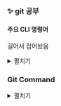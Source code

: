 ### ✨ git 공부

#### 주요 CLI 명령어

길어서 접어놨음

<details>
<summary> 펼치기 </summary>
<!--  -->
  
<br/>
  
**1. 현재 작업중인 폴더 확인**

`pwd` : print working directory

            현재 작업중인 폴더의 절대경로가 출력

**2. 폴더 생성**

`mkdir` : Make Directory

`mkdir {디렉토리 이름}`

- `mkdir Frontend`: 현재 폴더에 `Frontend`폴더를 생성

**3. 디렉토리 이동**

`cd` : change Directory

`cd {디렉토리 경로}`

- `cd .` - 현재 디렉토리 (생략 가능)
- `cd ..` - 상위 경로로 한 단계 이동
- `cd ../..` - 상위 경로로 두 단계 이동
- `cd ~/Desktop` - 데스크탑 디렉토리로 바로 이동

**4. 디렉토리 및 파일 목록 출력**

`ls` : List Segments

`ls {디렉토리 경로}{옵션}`

- `ls ~/Frontend/assets` : `Frontend/assets` 폴더의 하위 폴더 목록을 출력
- `ls -l ~/Frontend/assets` : 폴더 목록을 출력할 때 사용 권한, 소유자, 그룹, 크기, 날짜 등 상세 정보를 함께 표시
- `ls -a ~/Frontend/assets` : 폴더 목록을 출력할 때 숨겨진 항목을 포함하여 모든 내용을 출력
- `ls -al ~/Frontend/assets` : 폴더 목록을 출력할 때 숨겨진 항목을 포함하여 사용 권한, 소유자, 그룹, 크기, 날짜 등 상세 정보를 함께 표시

**5. 파일 생성**

`touch` : 빈 파일을 생성할 경우

`echo` : 간단한 내용이 들어있는 파일을 생성할 경우

- `$ touch index.html`: 내용이 없는 빈 `index.html`파일 생성
- `$ echo 'let me = "Frontend Developer"' > js/index.js`

       js 폴더안에  `let me = "Frontend Developer"` 라는 코드가 삽입된  `index.js`파일 생성

**6. 파일 내용 확인하기**

`cat` : Concatenate

- `cat js/index.js` : `index.js`파일의 내용을 화면에 출력
- `cat index.js app.js` : `index.js`파일의 내용으로 `app.js`파일 내용 덮어쓰기

**7. 파일/(비어있지 않은)디렉토리 삭제**

`rm` : Remove

`rm {제거할 파일/디렉토리 이름}`

- `rm index.html` : `index.html`파일 삭제
- `rm -r js` : js폴더 내부 하위 디렉토리까지 모두 삭제
- `$ rm -rf assets` : `assets`폴더 안의 하위 디렉토리까지 모두 삭제하되, 경고를 나타내지 않음

**8. 디렉토리 제거**

`rmdir` : Remove Directory

`rmdir {제거할 디렉토리 이름}`

- `$rmdir js`: `js` 폴더 삭제

**9. 파일/디렉토리 이동 및 이름 변경**

`mv` : Move(이미 존재하는 파일/디렉토리의 경우 이름 변경이 가능)

- `mv index.html views/index.html`: `index.html` 파일을 `views`폴더로 이동
- `mv js/index.js js/app.js` :`js` 폴더에 있는 `index.js` 파일명을 `app.js`로 변경

**10. 파일/디렉토리 복사**

`cp` : Copy

- `cp index.html main.html`:`index.html`파일을 동일한 폴더에 복사한 후 파일명을 `main.html` 로 변경
- `cp index.html views/main.html` :`index.html`파일을 `views` 폴더에 복사한 후 파일명을  `main.html` 로 변경
</details>

### Git Command

<details>
<summary>펼치기</summary>

#### Git 최초 설정

Git을 설치하고 나면 Git의 사용 환경을 적절하게 설정해 주어야 합니다. 환경 설정은 한 컴퓨터에서 한 번만 하면 되고 설정한 내용은 Git을 업그레이드해도 유지됩니다.

```bash
# Git 사용자 ID
git config --global user.name "seulbinim"
# Git 사용자 Email
git config --global user.email seulbinim@gmail.com
# Git Default Editor 설정 (Visual Studio Code)
git config --global core.editor "code --wait"

# windows와 Mac OS의 공백문자(줄바꿈) (Carriage return, Lind Feed)
# Windows 환경
git config --global core.autocrlf true
# Mac OS 환경
git config --global core.autocrlf input
```

또한 언제든지 설정 값을 'git config’라는 도구로 확인하고 변경할 수 있습니다.

#### Git 주요 커맨드

1. `git init` : 저장소 생성

   ```bash
   # 현재 디렉토리를 Git 저장소로 생성
   # .git 폴더(숨김 폴더)가 생성됨
   git init
   ```

2. `git status` : 현재 상태 확인

   ```bash
   git status

   # 변경된 파일명이 빨간색으로 보일 경우 Working Directory 상태
   # 변경된 파일명이 초록색으로 보일 경우 Staging Area 상태
   # nothing to commit, working tree clean의 경우 변경 내용이 없음을 나타냄
   ```

3. `git diff` : 파일의 변경내용 비교하기

   ```bash
   # difftool을 사용하여 파일의 변경내용을 비교
   git config --global -e
   [diff]
   	tool = vscode
   [difftool "vscode"]
   	cmd = code --wait --diff $LOCAL $REMOTE

   git difftool
   ```

4. `git add` : 파일의 변경 사항을 index(Staging Area)에 추가

   ```bash
   # 특정 파일을 Staging Area에 추가하기
   git add <file>
   # 변경 내용이 있는 모든 파일을 Staging Area에 추가하기
   git add *
   git add .
   ```

5. `git restore <file>` : 작업 내용 취소

   ```bash
   # Working Directory에 변경 내용을 취소할 경우(Tracked File)
   git restore <file>
   # Staging Area에 변경 내용을 Working Directory로 되돌릴 경우
   git restore --staged <file>
   ```

6. `git commit -m`  : 파일의 변경 사항에 대한 이력 생성

   ```bash
   # 마지막 커밋 메시지 수정
   git commit --amend "수정할 커밋 메시지"
   또는
   git commit --amend
   # VS Code에 COMMIT_EDITMSG 창에 수정할 커밋 메시지 입력 후 창 닫기
   ```

7. `git rebase -i <hash>`  : 특정 커밋 수정

   ```bash
   # pick -> reword로 수정한 후 커밋 메시지 수정
   reword <hash> "수정할 커밋 메시지"
   ```

8. `git log` : 커밋 이력 확인

   ```bash
   # Log를 한줄, 그래프 형태로 보기
   git log --oneline
   git log --oneline --graph
   ```

9. `git checkout HEAD~` : 과거 커밋 이력 확인

   ```bash
   # 이전 2개의 커밋으로 이동
   git checkout HEAD~2
   # 특정 커밋으로 이동
   git checkout <hash>
   # 마지막 커밋으로 복귀
   git checkout main
   ```

10. `git reset HEAD~` : 이전 상태로 복원(이력 제거)

    ```bash
    # 이전 2개의 커밋으로 돌아가기 (--mixed : default)
    # 커밋 기록은 삭제되지만 Working Directory에 변경 사항은 남김
    git reset HEAD~2
    # 커밋 기록은 삭제되지만 Working Directory와 Staging Area에 변경 사항은 남김
    git reset --soft HEAD~2
    # HEAD~2 커밋으로 복원되며 이후에 변경된 커밋 기록은 모두 삭제
    git reset --hard HEAD~2
    ```

11. `git branch` : 브랜치 생성 및 이동

    ```bash
    # likelion이라는 브랜치를 생성
    git branch likelion
    # likelion이라는 브랜치로 이동
    # checkout 명령이 여러 기능을 가지고 있기때문에 Git 2.23.0 버전에서는
    # 브랜치 이동을 위한 기능으로 switch 명령이 추가 됨 (checkout, switch 모두 사용 가능)
    git checkout likelion
    git switch likelion
    # main 브랜치로 복귀
    git switch main
    # likelion 브랜치를 main 브랜치로 병합
    git merge likelion
    # likelion 브랜치 삭제
    git branch -d likelion
    ```

12. `git reset HEAD~` : 이전 상태로 복원(이력 제거)

    ```bash
    # 이전 2개의 커밋으로 돌아가기 (--mixed : default)
    # 커밋 기록은 삭제되지만 Working Directory에 변경 사항은 남김
    git reset HEAD~2
    # 커밋 기록은 삭제되지만 Working Directory와 Staging Area에 변경 사항은 남김
    git reset --soft HEAD~2
    # HEAD~2 커밋으로 복원되며 이후에 변경된 커밋 기록은 모두 삭제
    git reset --hard HEAD~2
    ```

13. `git remote` : 리모트(Remote) 브랜치

    ```bash
    # 리모트 브랜치 조회
    git remote -v
    # 리모트 브랜치 추가
    git remote add origin <https://github.com/ID/REPOSITORY>
    # 리모트 브랜치 삭제
    git remote remove origin
    git remote rm origin
    ```

14. `git push` : 로컬의 변경 이력을 리모트로 전송

    ```bash
    # 로컬의 main 브랜치의 변경 이력을 리모트 main 브랜치로 보내기
    git push origin main
    ```

15. `git pull` : 리모트의 내용을 로컬에 반영 `(fetch + merge)`

+)

### git branch 스왑

```
$ git branch < 현재 어떤 브랜치가 있는지 확인

$ git switch main < 그냥 스왑할 때만 사용

$ git branch -d flex < flex라는 브랜치를 삭제하겠다는 말

$ git checkout -b flex < 플렉스라는 브랜치를 만들면서 바로 브랜치 스왑
```

+)

### ✨ git reset

### 🎇 soft / hard reset 차이?

#### 🚀 soft

코드는 그대로 놔둔 채로 커밋 내역만 쫌쫌따리 되돌리고 싶을 때 사용

#### 🚀 hard

코드까지 다 이전으로 되돌려버림 사용할 때 주의할 것~~!

### 🎇 reset 방법

```bash
$ git log --oneline
```

👉 커밋과 해시값 리스트가 나옴

```bash
$ git reset --hard {해시값}을 치고 누르면
```

👉 헤드가 그 해시값의 커밋으로 리셋됨

실수로 하드 리셋해버렸는데 어케 복구함??

```bash
$ git reflog --oneline
```

👉 리셋시킨 커밋 내역도 보임!! 이 위치로 다시 리셋 시키는 것도 가능

</details>
